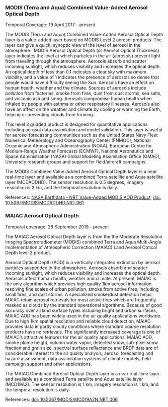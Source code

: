 ### MODIS (Terra and Aqua) Combined Value-Added Aerosol Optical Depth
Temporal Coverage: 19 April 2017 - present

The MODIS (Terra and Aqua) Combined Value-Added Aerosol Optical Depth layer is a value-added layer based on MODIS Level 2 aerosol products. The layer can give a quick, synoptic view of the level of aerosol in the atmosphere.. MODIS Aerosol Optical Depth (or Aerosol Optical Thickness) layer indicates the level at which particles in the air (aerosols) prevent light from traveling through the atmosphere. Aerosols absorb and scatter incoming sunlight, which reduces visibility and increases the optical depth. An optical depth of less than 0.1 indicates a clear sky with maximum visibility, and a value of 1 indicates the presence of aerosols so dense that people would have difficulty seeing the Sun. Aerosols have an effect on human health, weather and the climate. Sources of aerosols include pollution from factories, smoke from fires, dust from dust storms, sea salts, and volcanic ash and smog. Aerosols compromise human health when inhaled by people with asthma or other respiratory illnesses. Aerosols also have an affect on the weather and climate by cooling or warming the Earth, helping or preventing clouds from forming.

This level 3 gridded product is designed for quantitative applications including aerosol data assimilation and model validation. This layer is useful for aerosol forecasting communities such as the United States Navy Fleet Numerical Meteorology and Oceanography Center (FNMOC), National Oceanic and Atmospheric Administration (NOAA), European Centre for Medium-Range Weather Forecasts (ECMWF), National Aeronautics and Space Administration (NASA) Global Modeling Assimilation Office (GMAO), University research groups and support for field/aircraft campaigns.

The MODIS Combined Value-Added Aerosol Optical Depth layer is a near real-time layer and available as a combined Terra satellite and Aqua satellite layer (MCDAODHD). The sensor resolution is 0.5 degrees, imagery resolution is 2 km, and the temporal resolution is daily.

References: [NASA Earthdata - NRT Value-Added MODIS AOD Product](https://earthdata.nasa.gov/learn/articles/nrt-value-added-modis-aerosol-optical-depth-product-available); [doi: 10.5067/MODIS/MCDAODHD.NRT.061](https://doi.org/10.5067/MODIS/MCDAODHD.NRT.061)

### MAIAC Aerosol Optical Depth
Temporal coverage: 28 September 2019 - present

The MAIAC Aerosol Optical Depth layer is from the the Moderate Resolution Imaging Spectroradiometer (MODIS) combined Terra and Aqua Multi-Angle Implementation of Atmospheric Correction (MAIAC) Land Aerosol Optical Depth level 2 product.

Aerosol Optical Depth (AOD) is a vertically integrated extinction by aerosol particles suspended in the atmosphere. Aerosols absorb and scatter incoming sunlight, which reduces visibility and increases the optical depth. Aerosols affect human health, weather and climate. At present, MAIAC is the only algorithm which provides high quality 1km aerosol information resolving fine scales of urban pollution, smoke from active fires, including small fires, and dust storms. A specialized smoke/dust detection helps MAIAC retain aerosol retrievals for most active fires which are frequently masked as clouds by the standard operational algorithms. Because of good accuracy over all land surface types including bright and urban surfaces, MAIAC AOD has been widely used in the air quality applications worldwide. Due to high 1km spatial resolution and reliable cloud detection, MAIAC provides data in partly cloudy conditions where standard coarse resolution products have no retrievals. The significantly increased coverage is one of MAIAC’s attractive features for the air quality applications. MAIAC AOD, smoke plume height, column water vapor, detected snow, sub-pixel snow fraction and grain size, spectral surface reflectance and BRDF data are of considerable interest to the air quality analysis, aerosol forecasting and hazard assessment, data assimilation systems of climate models, field campaign support and other applications.

The MAIAC Combined Aerosol Optical Depth layer is a near real-time layer and available as a combined Terra satellite and Aqua satellite layer (MCD19A2). The sensor resolution is 1 km, imagery resolution is 1 km, and the temporal resolution is daily.

References: [doi: 10.5067/MODIS/MCD19A2N.NRT.006](https://doi.org/10.5067/MODIS/MCD19A2N.NRT.006)
